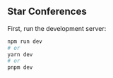 ## Star Conferences

First, run the development server:

```bash
npm run dev
# or
yarn dev
# or
pnpm dev
```
